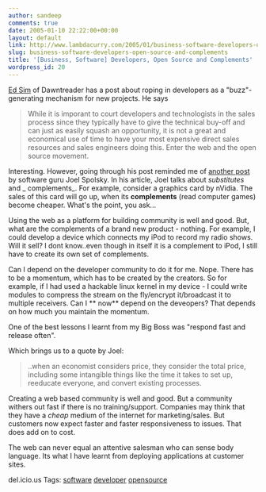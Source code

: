 ```yaml
---
author: sandeep
comments: true
date: 2005-01-10 22:22:00+00:00
layout: default
link: http://www.lambdacurry.com/2005/01/business-software-developers-open-source-and-complements/
slug: business-software-developers-open-source-and-complements
title: '[Business, Software] Developers, Open Source and Complements'
wordpress_id: 20
---
```


[Ed Sim](http://www.beyondvc.com) of Dawntreader has a post about roping in developers as a "buzz"-generating mechanism for new projects. He says 


<blockquote>While it is imporant to court developers and technologists in the sales process since they typically have to give the technical buy-off and can just as easily squash an opportunity, it is not a great and economical use of time to have your most expensive direct sales resources and sales engineers doing this.
 Enter the web and the open source movement. </blockquote>


Interesting. However, going through his post reminded me of [another post](http://www.joelonsoftware.com/articles/StrategyLetterV.html) by software guru Joel Spolsky. In his article, Joel talks about _substitutes_ and _ complements_. For example, consider a graphics card by nVidia. The sales of this card will go up, when its **complements** (read computer games) become cheaper. What's the point, you ask...

Using the web as a platform for building community is well and good. But, what are the complements of a brand new product - nothing. For example, I could develop a device which connects my iPod to record my radio shows. Will it sell? I dont know..even though in itself it is a complement to iPod, I still have to create its own set of complements. 

Can I depend on the developer community to do it for me. Nope. There has to be a momentum, which has to be created by the creators. So for example, if I had used a hackable linux kernel in my device - I could write modules to compress the stream on the fly/encrypt it/broadcast it to multiple receivers. Can I ** now** depend on the deveopers? That depends on how much you maintain the momentum.

 
One of the best lessons I learnt from my Big Boss was "respond fast and release often". 

Which brings us to a quote by Joel:


<blockquote>..when an economist considers price, they consider the total price, including some intangible things like the time it takes to set up, reeducate everyone, and convert existing processes.</blockquote>


Creating a web based community is well and good. But a community withers out fast if there is no training/support. Companies may think that they have a _cheap_ medium of the internet for marketing/sales. But customers now expect faster and faster responsiveness to issues. That does add on to cost. 



The web can never equal an attentive salesman who can sense body language. Its what I have learnt from deploying applications at customer sites.

del.icio.us Tags: [software](http://del.icio.us/sss8ue/software) [developer](http://del.icio.us/sss8ue/developer) [opensource](http://del.icio.us/sss8ue/opensource)
